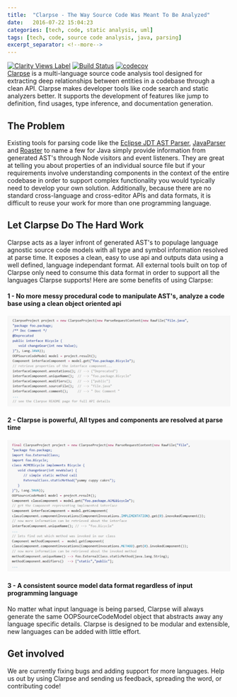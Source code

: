 ```yaml
---
title:  "Clarpse - The Way Source Code Was Meant To Be Analyzed"
date:   2016-07-22 15:04:23
categories: [tech, code, static analysis, uml]
tags: [tech, code, source code analysis, java, parsing]
excerpt_separator: <!--more-->
---
```

[![Clarity Views Label](http://clarityviews.ca/badge)](http://clarityviews.ca/github/clarity-team/clarpse?projectName=clarpse) [![Build Status](https://travis-ci.org/Zir0-93/clarpse.svg?branch=master)](https://travis-ci.org/Zir0-93/clarpse) [![codecov](https://codecov.io/gh/Zir0-93/clarpse/branch/master/graph/badge.svg)](https://codecov.io/gh/Zir0-93/clarpse)
<br>
[Clarpse](http://clarityviews.ca/github/Zir0-93/clarpse) is a multi-language source code analysis tool designed for extracting deep relationships between entities in a codebase through a clean API. Clarpse makes developer tools like code search and static analyzers better. It supports the development of features like jump to definition, find usages, type inference, and documentation generation.  
 <!--more-->
## The Problem
Existing tools for parsing code like the [Eclipse JDT AST Parser](https://github.com/eclipse/eclipse.jdt.core), [JavaParser](http://clarityviews.ca/github/javaparser/javaparser) and [Roaster](http://clarityviews.ca/github/forge/roaster?projectName=impl) to name a few for Java simply provide information from generated AST's through Node visitors and event listeners. They are great at telling you about properties of an individual source file but if your requirements involve understanding components in the context of the entire codebase in order to support complex functionality you would typically need to develop your own solution. Additionally, because there are no standard cross-language and cross-editor APIs and data formats, it is difficult to reuse your work for more than one programming language.
 
## Let Clarpse Do The Hard Work
Clarpse acts as a layer infront of generated AST's to populage language agnostic source code models with all type and symbol information resolved at parse time. It exposes a clean, easy to use api and outputs data using a well defined, language independant format. All external tools built on top of Clarpse only need to consume this data format in order to support all the languages Clarpse supports! Here are some benefits of using Clarpse:

#### 1 - No more messy procedural code to manipulate AST's, analyze a code base using a clean object oriented api
![No more messy code](https://raw.githubusercontent.com/Zir0-93/Zir0-93.github.io/master/images/first_snippet_v2.PNG)

#### 2 - Clarpse is powerful, All types and components are resolved at parse time
![Powerfull API](https://raw.githubusercontent.com/Zir0-93/Zir0-93.github.io/master/images/thirdsnippet.PNG)

#### 3 - A consistent source model data format regardless of input programming language
No matter what input language is being parsed, Clarpse will always generate the same OOPSourceCodeModel object that abstracts away any language specific details. Clarpse is designed to be modular and extensible, new languages can be added with little effort.

## Get involved
We are currently fixing bugs and adding support for more languages. Help us out by using Clarpse and sending us feedback, spreading the word, or contributing code! 
